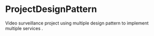 # ProjectDesignPattern

Video surveillance project using multiple design pattern to implement multiple services .
